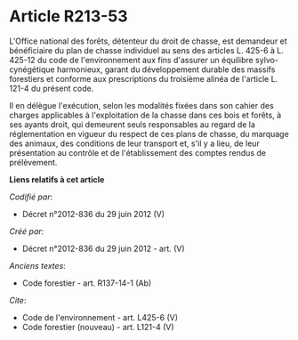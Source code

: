 # Article R213-53

L'Office national des forêts, détenteur du droit de chasse, est demandeur et bénéficiaire du plan de chasse individuel au
sens des articles L. 425-6 à L. 425-12 du code de l'environnement aux fins d'assurer un équilibre sylvo-cynégétique
harmonieux, garant du développement durable des massifs forestiers et conforme aux prescriptions du troisième alinéa de
l'article L. 121-4 du présent code. 

Il en délègue l'exécution, selon les modalités fixées dans son cahier des charges applicables à l'exploitation de la chasse
dans ces bois et forêts, à ses ayants droit, qui demeurent seuls responsables au regard de la réglementation en vigueur du
respect de ces plans de chasse, du marquage des animaux, des conditions de leur transport et, s'il y a lieu, de leur
présentation au contrôle et de l'établissement des comptes rendus de prélèvement.

**Liens relatifs à cet article**

_Codifié par_:

  - Décret n°2012-836 du 29 juin 2012 (V)

_Créé par_:

  - Décret n°2012-836 du 29 juin 2012 - art. (V)

_Anciens textes_:

  - Code forestier - art. R137-14-1 (Ab)

_Cite_:

  - Code de l'environnement - art. L425-6 (V)
  - Code forestier (nouveau) - art. L121-4 (V)
